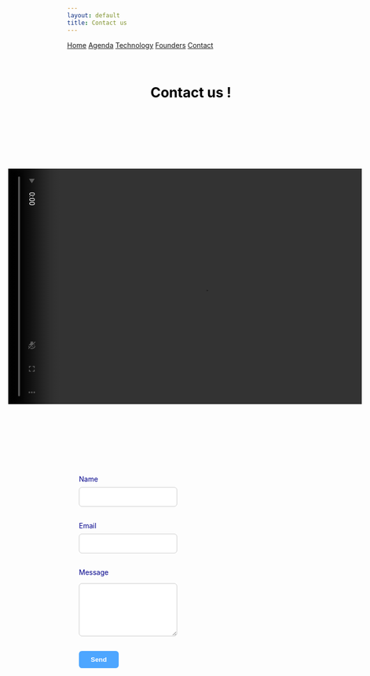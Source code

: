 ```yaml
---
layout: default
title: Contact us
---
```


<div class="background">
      <div class="nav-links">
    <a href="{{ site.baseurl }}/index_en.html">Home</a>
    <a href="{{ site.baseurl }}/about_en.html">Agenda</a>
    <a href="{{ site.baseurl }}/projects_en.html">Technology</a>
    <a href="{{ site.baseurl }}/gallery_en.html">Founders</a>
    <a href="{{ site.baseurl }}/contact_en.html">Contact</a>
  </div>

</div>

<h1 style="text-align:center; padding-top: 2rem;color: black;">Contact us !</h1>


<div class="container_contact">
    <div class="video-box_contact">
    <video
    src="{{ site.baseurl }}/assets/video/contact.mp4"
    type="video/mp4"
    autoplay
    muted
    loop
    playsinline
    style="transform: rotate(90deg); width: 480px; height: 720px; object-fit: cover;"
  ></video>

  <!-- Your original form on the right -->
  <form id="contact-form" style="flex: 1; padding: 24px;">
    <label for="name" style="display:block;margin-bottom:8px;color: #00008B;">Name</label>
    <input 
  type="text" 
  id="name" 
  name="name" 
  required 
  style="
    width: 200px; 
    height: 40px; 
    margin-bottom: 16px; 
    padding: 8px; 
    border-radius: 6px; 
    border: 1px solid #ccc; 
    background-color: white;
    color: black;
  ">

  <label for="email" style="display:block;margin-bottom:8px;color: #00008B;">Email</label>
    <input 
  type="text" 
  id="email" 
  name="email" 
  required 
  style="
    width: 200px; 
    height: 40px; 
    margin-bottom: 16px; 
    padding: 8px; 
    border-radius: 6px; 
    border: 1px solid #ccc; 
    background-color: white;
    color: black;
  ">

  <label for="message" style="display:block;margin-bottom:8px;color: #00008B;">Message</label>
  <textarea 
    id="message" 
    name="message" 
    rows="6"
    required 
    style="
      width: 200px; 
      margin-bottom: 16px; 
      padding: 8px; 
      border-radius: 6px; 
      border: 1px solid #ccc; 
      background-color: white;
      color: black;
      resize: vertical;
    "></textarea>


  <button type="submit" style="background:#4da6ff;color:#fff;padding:10px 24px;border:none;border-radius:6px;font-weight:bold;cursor:pointer;">Send</button>
  </form>
</div>

